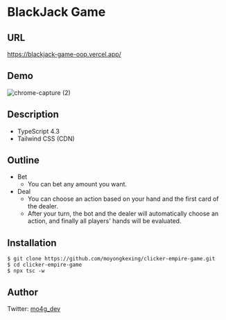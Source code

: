 # BlackJack Game
## URL
https://blackjack-game-oop.vercel.app/

## Demo
![chrome-capture (2)](https://user-images.githubusercontent.com/77483402/121381576-cdc26c80-c980-11eb-9ee9-78cf6f5f3aa5.gif)

## Description

- TypeScript 4.3
- Tailwind CSS (CDN)

## Outline
- Bet
  - You can bet any amount you want.
- Deal
  - You can choose an action based on your hand and the first card of the dealer.
  - After your turn, the bot and the dealer will automatically choose an action, and finally all players' hands will be evaluated.
  
## Installation
```
$ git clone https://github.com/moyongkexing/clicker-empire-game.git
$ cd clicker-empire-game
$ npx tsc -w
```

## Author
Twitter: [mo4g_dev](https://twitter.com/mo4g_dev)